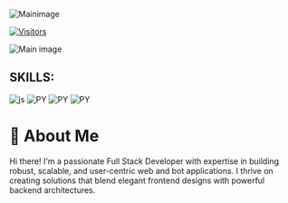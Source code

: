 ![Mainimage](https://user-images.githubusercontent.com/74038190/225813708-98b745f2-7d22-48cf-9150-083f1b00d6c9.gif)


[![Visitors](https://camo.githubusercontent.com/a17107d3651ad5724767eb06ea5a5d78a0f57853090ad5d7278fd0f57e1b8673/68747470733a2f2f6170692e76697369746f7262616467652e696f2f6170692f76697369746f72733f706174683d68747470732533412532462532466769746875622e636f6d253246416e6d6f6c2d426172616e77616c253246416e6d6f6c2d426172616e77616c266c6162656c3d56495349544f5253266c6162656c436f6c6f723d25323330303026636f756e74436f6c6f723d253233304130323039)](https://abdulaziz-coder.vercel.app/)

![Main image](https://user-images.githubusercontent.com/74038190/212284100-561aa473-3905-4a80-b561-0d28506553ee.gif)
## SKILLS:
![js](https://user-images.githubusercontent.com/74038190/212257454-16e3712e-945a-4ca2-b238-408ad0bf87e6.gif) ![PY](https://user-images.githubusercontent.com/74038190/212257472-08e52665-c503-4bd9-aa20-f5a4dae769b5.gif) ![PY](https://user-images.githubusercontent.com/74038190/212257467-871d32b7-e401-42e8-a166-fcfd7baa4c6b.gif) ![PY](https://user-images.githubusercontent.com/74038190/212281775-b468df30-4edc-4bf8-a4ee-f52e1aaddc86.gif)
# 🌟 About Me

Hi there! I'm a passionate Full Stack Developer with expertise in building robust, scalable, and user-centric web and bot applications. I thrive on creating solutions that blend elegant frontend designs with powerful backend architectures.

